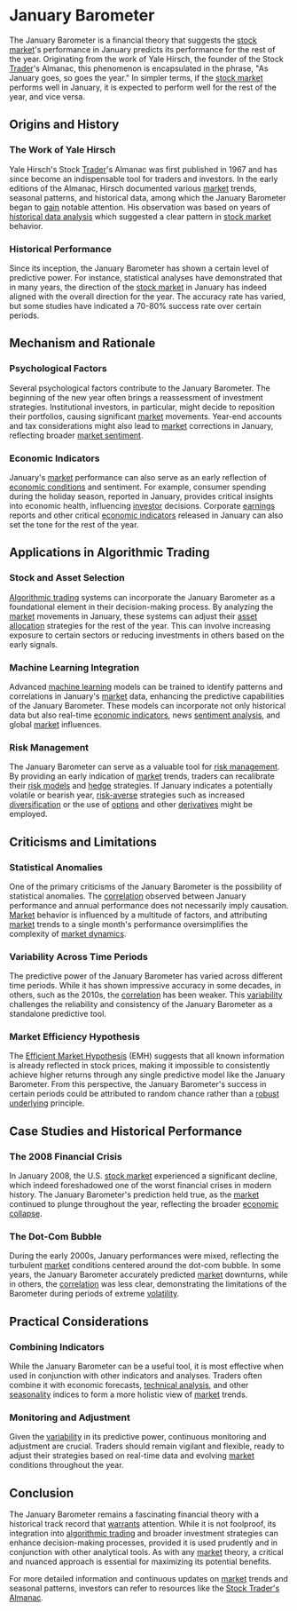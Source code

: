 # January Barometer

The January Barometer is a financial theory that suggests the [stock market](../s/stock_market.md)'s performance in January predicts its performance for the rest of the year. Originating from the work of Yale Hirsch, the founder of the Stock [Trader](../t/trader.md)'s Almanac, this phenomenon is encapsulated in the phrase, "As January goes, so goes the year." In simpler terms, if the [stock market](../s/stock_market.md) performs well in January, it is expected to perform well for the rest of the year, and vice versa.

## Origins and History

### The Work of Yale Hirsch

Yale Hirsch's Stock [Trader](../t/trader.md)'s Almanac was first published in 1967 and has since become an indispensable tool for traders and investors. In the early editions of the Almanac, Hirsch documented various [market](../m/market.md) trends, seasonal patterns, and historical data, among which the January Barometer began to [gain](../g/gain.md) notable attention. His observation was based on years of [historical data analysis](../h/historical_data_analysis.md) which suggested a clear pattern in [stock market](../s/stock_market.md) behavior.

### Historical Performance

Since its inception, the January Barometer has shown a certain level of predictive power. For instance, statistical analyses have demonstrated that in many years, the direction of the [stock market](../s/stock_market.md) in January has indeed aligned with the overall direction for the year. The accuracy rate has varied, but some studies have indicated a 70-80% success rate over certain periods.

## Mechanism and Rationale

### Psychological Factors

Several psychological factors contribute to the January Barometer. The beginning of the new year often brings a reassessment of investment strategies. Institutional investors, in particular, might decide to reposition their portfolios, causing significant [market](../m/market.md) movements. Year-end accounts and tax considerations might also lead to [market](../m/market.md) corrections in January, reflecting broader [market sentiment](../m/market_sentiment.md).

### Economic Indicators

January's [market](../m/market.md) performance can also serve as an early reflection of [economic conditions](../e/economic_conditions.md) and sentiment. For example, consumer spending during the holiday season, reported in January, provides critical insights into economic health, influencing [investor](../i/investor.md) decisions. Corporate [earnings](../e/earnings.md) reports and other critical [economic indicators](../e/economic_indicators.md) released in January can also set the tone for the rest of the year.

## Applications in Algorithmic Trading

### Stock and Asset Selection

[Algorithmic trading](../a/algorithmic_trading.md) systems can incorporate the January Barometer as a foundational element in their decision-making process. By analyzing the [market](../m/market.md) movements in January, these systems can adjust their [asset allocation](../a/asset_allocation.md) strategies for the rest of the year. This can involve increasing exposure to certain sectors or reducing investments in others based on the early signals.

### Machine Learning Integration

Advanced [machine learning](../m/machine_learning.md) models can be trained to identify patterns and correlations in January's [market](../m/market.md) data, enhancing the predictive capabilities of the January Barometer. These models can incorporate not only historical data but also real-time [economic indicators](../e/economic_indicators.md), news [sentiment analysis](../s/sentiment_analysis.md), and global [market](../m/market.md) influences.

### Risk Management

The January Barometer can serve as a valuable tool for [risk management](../r/risk_management.md). By providing an early indication of [market](../m/market.md) trends, traders can recalibrate their [risk models](../r/risk_models_in_trading.md) and [hedge](../h/hedge.md) strategies. If January indicates a potentially volatile or bearish year, [risk-averse](../r/risk-averse.md) strategies such as increased [diversification](../d/diversification.md) or the use of [options](../o/options.md) and other [derivatives](../d/derivatives.md) might be employed.

## Criticisms and Limitations

### Statistical Anomalies

One of the primary criticisms of the January Barometer is the possibility of statistical anomalies. The [correlation](../c/correlation.md) observed between January performance and annual performance does not necessarily imply causation. [Market](../m/market.md) behavior is influenced by a multitude of factors, and attributing [market](../m/market.md) trends to a single month's performance oversimplifies the complexity of [market dynamics](../m/market_dynamics.md).

### Variability Across Time Periods

The predictive power of the January Barometer has varied across different time periods. While it has shown impressive accuracy in some decades, in others, such as the 2010s, the [correlation](../c/correlation.md) has been weaker. This [variability](../v/variability.md) challenges the reliability and consistency of the January Barometer as a standalone predictive tool.

### Market Efficiency Hypothesis

The [Efficient Market Hypothesis](../e/efficient_market_hypothesis.md) (EMH) suggests that all known information is already reflected in stock prices, making it impossible to consistently achieve higher returns through any single predictive model like the January Barometer. From this perspective, the January Barometer's success in certain periods could be attributed to random chance rather than a [robust](../r/robust.md) [underlying](../u/underlying.md) principle.

## Case Studies and Historical Performance

### The 2008 Financial Crisis

In January 2008, the U.S. [stock market](../s/stock_market.md) experienced a significant decline, which indeed foreshadowed one of the worst financial crises in modern history. The January Barometer's prediction held true, as the [market](../m/market.md) continued to plunge throughout the year, reflecting the broader [economic collapse](../e/economic_collapse.md).

### The Dot-Com Bubble

During the early 2000s, January performances were mixed, reflecting the turbulent [market](../m/market.md) conditions centered around the dot-com bubble. In some years, the January Barometer accurately predicted [market](../m/market.md) downturns, while in others, the [correlation](../c/correlation.md) was less clear, demonstrating the limitations of the Barometer during periods of extreme [volatility](../v/volatility.md).

## Practical Considerations

### Combining Indicators

While the January Barometer can be a useful tool, it is most effective when used in conjunction with other indicators and analyses. Traders often combine it with economic forecasts, [technical analysis](../t/technical_analysis.md), and other [seasonality](../s/seasonality.md) indices to form a more holistic view of [market](../m/market.md) trends.

### Monitoring and Adjustment

Given the [variability](../v/variability.md) in its predictive power, continuous monitoring and adjustment are crucial. Traders should remain vigilant and flexible, ready to adjust their strategies based on real-time data and evolving [market](../m/market.md) conditions throughout the year.

## Conclusion

The January Barometer remains a fascinating financial theory with a historical track record that [warrants](../w/warrants_in_trading.md) attention. While it is not foolproof, its integration into [algorithmic trading](../a/algorithmic_trading.md) and broader investment strategies can enhance decision-making processes, provided it is used prudently and in conjunction with other analytical tools. As with any [market](../m/market.md) theory, a critical and nuanced approach is essential for maximizing its potential benefits.

For more detailed information and continuous updates on [market](../m/market.md) trends and seasonal patterns, investors can refer to resources like the [Stock Trader's Almanac](https://www.stocktradersalmanac.com/).
